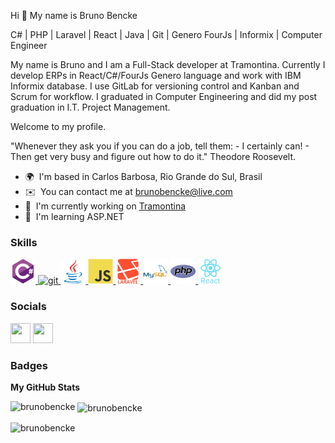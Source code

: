 Hi 👋 My name is Bruno Bencke

C# | PHP | Laravel | React | Java | Git | Genero FourJs | Informix | Computer Engineer

My name is Bruno and I am a Full-Stack developer at Tramontina. Currently I develop ERPs in React/C#/FourJs Genero language and work with IBM Informix database. I use GitLab for versioning control and Kanban and Scrum for workflow. I graduated in Computer Engineering and did my post graduation in I.T. Project Management.

Welcome to my profile. 

"Whenever they ask you if you can do a job, tell them: - I certainly can! - Then get very busy and figure out how to do it." Theodore Roosevelt.

* 🌍  I'm based in Carlos Barbosa, Rio Grande do Sul, Brasil
* ✉️  You can contact me at [brunobencke@live.com](mailto:brunobencke@live.com)
* 🚀  I'm currently working on [Tramontina](http://www.tramontina.com.br/)
* 🧠  I'm learning ASP.NET

### Skills

<p align="left"> <a href="https://www.w3schools.com/cs/" target="_blank" rel="noreferrer"> <img src="https://raw.githubusercontent.com/devicons/devicon/master/icons/csharp/csharp-original.svg" alt="csharp" width="40" height="40"/> </a> <a href="https://git-scm.com/" target="_blank" rel="noreferrer"> <img src="https://www.vectorlogo.zone/logos/git-scm/git-scm-icon.svg" alt="git" width="40" height="40"/> </a> <a href="https://www.java.com" target="_blank" rel="noreferrer"> <img src="https://raw.githubusercontent.com/devicons/devicon/master/icons/java/java-original.svg" alt="java" width="40" height="40"/> </a> <a href="https://developer.mozilla.org/en-US/docs/Web/JavaScript" target="_blank" rel="noreferrer"> <img src="https://raw.githubusercontent.com/devicons/devicon/master/icons/javascript/javascript-original.svg" alt="javascript" width="40" height="40"/> </a> <a href="https://laravel.com/" target="_blank" rel="noreferrer"> <img src="https://raw.githubusercontent.com/devicons/devicon/master/icons/laravel/laravel-plain-wordmark.svg" alt="laravel" width="40" height="40"/> </a> <a href="https://www.mysql.com/" target="_blank" rel="noreferrer"> <img src="https://raw.githubusercontent.com/devicons/devicon/master/icons/mysql/mysql-original-wordmark.svg" alt="mysql" width="40" height="40"/> </a> <a href="https://www.php.net" target="_blank" rel="noreferrer"> <img src="https://raw.githubusercontent.com/devicons/devicon/master/icons/php/php-original.svg" alt="php" width="40" height="40"/> </a> <a href="https://reactjs.org/" target="_blank" rel="noreferrer"> <img src="https://raw.githubusercontent.com/devicons/devicon/master/icons/react/react-original-wordmark.svg" alt="react" width="40" height="40"/> </a> </p>

### Socials
<p align="left"> <a href="https://www.github.com/BrunoBencke" target="_blank" rel="noreferrer"><img src="https://raw.githubusercontent.com/danielcranney/readme-generator/main/public/icons/socials/github-dark.svg" width="32" height="32" /></a> <a href="https://www.linkedin.com/in/bruno-bencke-565073182/" target="_blank" rel="noreferrer"><img src="https://raw.githubusercontent.com/danielcranney/readme-generator/main/public/icons/socials/linkedin.svg" width="32" height="32" /></a></p>

### Badges

<b>My GitHub Stats</b>

<p><img align="left" src="https://github-readme-stats.vercel.app/api/top-langs?username=brunobencke&show_icons=true&locale=en&layout=compact" alt="brunobencke" /></p>

<p>&nbsp;<img align="center" src="https://github-readme-stats.vercel.app/api?username=brunobencke&show_icons=true&locale=en" alt="brunobencke" /></p>

<p><img align="center" src="https://github-readme-streak-stats.herokuapp.com/?user=brunobencke&" alt="brunobencke" /></p>
